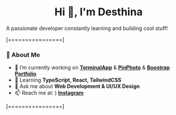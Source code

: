 <h1 align="center">Hi 👋, I'm Desthina</h1>
<a align="start">A passionate developer constantly learning and building cool stuff!</a>

[================]

### 🚀 About Me  
- 🔭 I’m currently working on **[TerminalApp](https://github.com/Desthina/TerminalWeb)** & **[PinPhoto](https://github.com/Desthina/PinPhotoGrid)** & **[Boostrap Portfolio](https://github.com/Desthina/BoostrapPortfolioWebsite)**  
- 🌱 Learning **TypeScript, React, TailwindCSS**  
- 💬 Ask me about **Web Development & UI/UX Design**  
- 📫 Reach me at: )
**[Instagram](https://www.instagram.com/bbekirersoy)**  

[================]